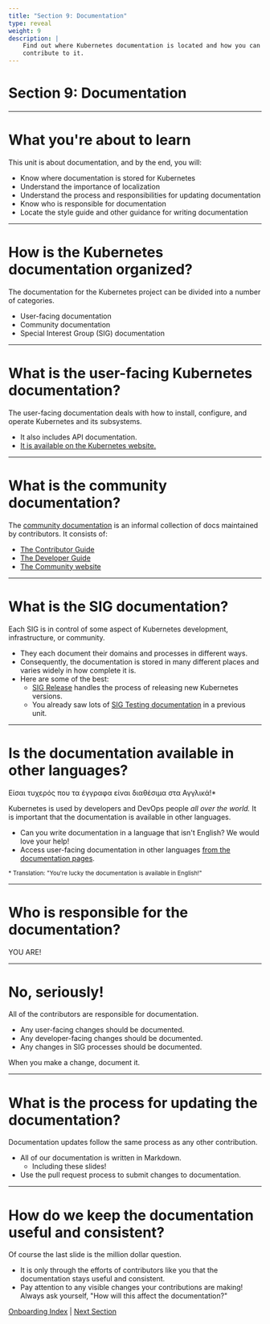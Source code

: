 ```yaml
---
title: "Section 9: Documentation"
type: reveal
weight: 9
description: |
    Find out where Kubernetes documentation is located and how you can
    contribute to it.
---
```


# Section 9: Documentation

---

# What you're about to learn

This unit is about documentation, and by the end, you will:

* Know where documentation is stored for Kubernetes
* Understand the importance of localization
* Understand the process and responsibilities for updating documentation
* Know who is responsible for documentation
* Locate the style guide and other guidance for writing documentation

---

# How is the Kubernetes documentation organized?

The documentation for the Kubernetes project can be divided into a number of categories.

* User-facing documentation
* Community documentation
* Special Interest Group (SIG) documentation

---

# What is the user-facing Kubernetes documentation?

The user-facing documentation deals with how to install, configure, and operate Kubernetes and its subsystems.

* It also includes API documentation.
* [It is available on the Kubernetes website.](https://kubernetes.io/docs/home/)

---

# What is the community documentation?

The [community documentation](https://www.kubernetes.dev/) is an informal collection of docs maintained by contributors. It consists of:

* [The Contributor Guide](https://www.kubernetes.dev/docs/)
* [The Developer Guide](https://github.com/kubernetes/community/tree/master/contributors/devel/)
* [The Community website](https://www.kubernetes.dev/)

---

# What is the SIG documentation?

Each SIG is in control of some aspect of Kubernetes development, infrastructure, or community.

* They each document their domains and processes in different ways.
* Consequently, the documentation is stored in many different places and varies widely in how complete it is.
* Here are some of the best:
    * [SIG Release](https://github.com/kubernetes/sig-release) handles the process of releasing new Kubernetes versions.
    * You already saw lots of [SIG Testing documentation](https://github.com/kubernetes/community/tree/master/contributors/devel/sig-testing) in a previous unit.

---

# Is the documentation available in other languages?

Είσαι τυχερός που τα έγγραφα είναι διαθέσιμα στα Αγγλικά!*

Kubernetes is used by developers and DevOps people _all over the world._ It is important that the documentation is available in other languages.

* Can you write documentation in a language that isn't English? We would love your help!
* Access user-facing documentation in other languages [from the documentation pages](https://kubernetes.io/docs/home/).

<small>* Translation: "You're lucky the documentation is available in English!"</small>

---

# Who is responsible for the documentation?

YOU ARE! <!-- .element: class="r-fit-text" -->

---

# No, seriously!

All of the contributors are responsible for documentation.

* Any user-facing changes should be documented.
* Any developer-facing changes should be documented.
* Any changes in SIG processes should be documented.

When you make a change, document it.

---

# What is the process for updating the documentation?

Documentation updates follow the same process as any other contribution.

* All of our documentation is written in Markdown.
    * Including these slides!
* Use the pull request process to submit changes to documentation.

---

# How do we keep the documentation useful and consistent?

Of course the last slide is the million dollar question.

* It is only through the efforts of contributors like you that the documentation stays useful and consistent.
* Pay attention to any visible changes your contributions are making! Always ask yourself, "How will this affect the documentation?"

<div class="bottom-nav">
    <a href="/docs/onboarding">Onboarding Index</a> | <a href="../10-architecture/">Next Section</a>
</div>

